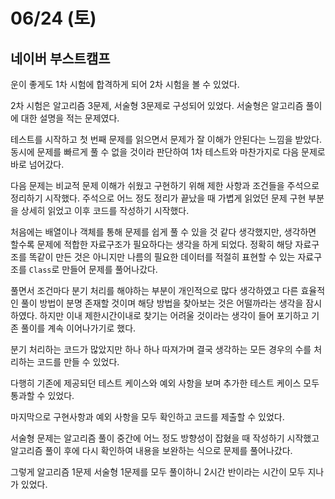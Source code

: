 # 06/24 (토)

## 네이버 부스트캠프
운이 좋게도 1차 시험에 합격하게 되어 2차 시험을 볼 수 있었다.

2차 시험은 알고리즘 3문제, 서술형 3문제로 구성되어 있었다. 서술형은 알고리즘 풀이에 대한 설명을 적는 문제였다.

테스트를 시작하고 첫 번째 문제를 읽으면서 문제가 잘 이해가 안된다는 느낌을 받았다. 동시에 문제를 빠르게 풀 수 없을 것이라 판단하여 1차 테스트와 마찬가지로 다음 문제로 바로 넘어갔다.

다음 문제는 비교적 문제 이해가 쉬웠고 구현하기 위해 제한 사항과 조건들을 주석으로 정리하기 시작했다. 주석으로 어느 정도 정리가 끝났을 때 가볍게 읽었던 문제 구현 부분을 상세히 읽었고 이후 코드를 작성하기 시작했다.

처음에는 배열이나 객체를 통해 문제를 쉽게 풀 수 있을 것 같다 생각했지만, 생각하면 할수록 문제에 적합한 자료구조가 필요하다는 생각을 하게 되었다. 정확히 해당 자료구조를 똑같이 만든 것은 아니지만 나름의 필요한 데이터를 적절히 표현할 수 있는 자료구조를 `Class`로 만들어 문제를 풀어나갔다. 

풀면서 조건마다 분기 처리를 해야하는 부분이 개인적으로 많다 생각하였고 다른 효율적인 풀이 방법이 분명 존재할 것이며 해당 방법을 찾아보는 것은 어떨까라는 생각을 잠시 하였다. 하지만 이내 제한시간이내로 찾기는 어려울 것이라는 생각이 들어 포기하고 기존 풀이를 계속 이어나가기로 했다.

분기 처리하는 코드가 많았지만 하나 하나 따져가며 결국 생각하는 모든 경우의 수를 처리하는 코드를 만들 수 있었다.

다행히 기존에 제공되던 테스트 케이스와 예외 사항을 보며 추가한 테스트 케이스 모두 통과할 수 있었다.

마지막으로 구현사항과 예외 사항을 모두 확인하고 코드를 제출할 수 있었다.

서술형 문제는 알고리즘 풀이 중간에 어느 정도 방향성이 잡혔을 때 작성하기 시작했고 알고리즘 풀이 후에 다시 확인하여 내용을 보완하는 식으로 문제를 풀어나갔다.

그렇게 알고리즘 1문제 서술형 1문제를 모두 풀이하니 2시간 반이라는 시간이 모두 지나가 있었다.